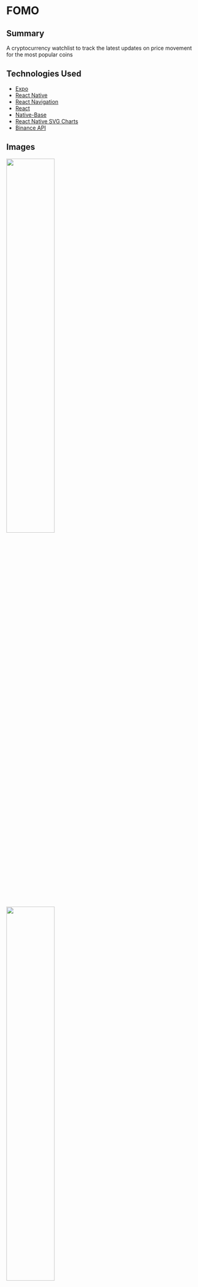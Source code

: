 # FOMO

## Summary

A cryptocurrency watchlist to track the latest updates on price movement for the most popular coins

## Technologies Used

- [Expo](https://expo.io/)
- [React Native](https://reactnative.dev/)
- [React Navigation](https://reactnavigation.org/s)
- [React](https://reactjs.org/)
- [Native-Base](https://nativebase.io/)
- [React Native SVG Charts](https://github.com/JesperLekland/react-native-svg-charts)
- [Binance API](https://github.com/binance-exchange/binance-official-api-docs/blob/master/rest-api.md#symbol-price-ticker)



## Images

<img src="https://user-images.githubusercontent.com/38798668/97736775-8ef73a80-1ab2-11eb-802d-468a163658bb.png" width=50%>
<img src="https://user-images.githubusercontent.com/38798668/97736829-9fa7b080-1ab2-11eb-83b3-20a216d00e02.png" width=50%>
<img src="https://user-images.githubusercontent.com/38798668/97736818-9d455680-1ab2-11eb-908d-487d85e81c9a.png" width=50%>

